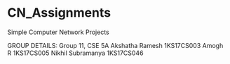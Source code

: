 # CN_Assignments
Simple Computer Network Projects

GROUP DETAILS:
Group 11, CSE 5A
Akshatha Ramesh    	1KS17CS003
Amogh R			        1KS17CS005
Nikhil Subramanya  	1KS17CS046
